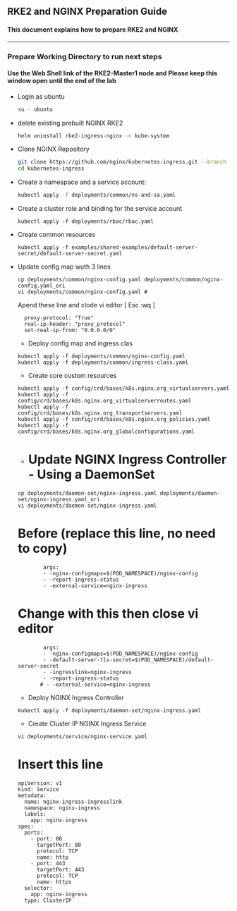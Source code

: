 ##  RKE2 and NGINX Preparation Guide

#### This document explains how to prepare RKE2 and NGINX 
---

### Prepare Working Directory to run next steps


#### Use the Web Shell link of the RKE2-Master1 node and Please keep this window open until the end of the lab


- Login as ubuntu
  ```bash
  su - ubuntu
  ```
- delete existing prebuilt NGINX RKE2
  ```bash
  helm uninstall rke2-ingress-nginx -n kube-system
  ```
  
- Clone NGINX Repository
  ```bash
  git clone https://github.com/nginx/kubernetes-ingress.git --branch v4.0.1
  cd kubernetes-ingress
  ```

- Create a namespace and a service account:
  ```bash
  kubectl apply -f deployments/common/ns-and-sa.yaml
  ```

- Create a cluster role and binding for the service account
  ```
  kubectl apply -f deployments/rbac/rbac.yaml
  ```

- Create common resources
  ```
  kubectl apply -f examples/shared-examples/default-server-secret/default-server-secret.yaml
  ```

- Update config map wuth 3 lines
  ```
  cp deployments/common/nginx-config.yaml deployments/common/nginx-config.yaml_ori
  vi deployments/common/nginx-config.yaml #
  ```
  Apend these line and clode vi editor [ Esc :wq ]
  ```
    proxy-protocol: "True"
    real-ip-header: "proxy_protocol"
    set-real-ip-from: "0.0.0.0/0"
  ```

  - Deploy config map and ingress clas
  ```
  kubectl apply -f deployments/common/nginx-config.yaml
  kubectl apply -f deployments/common/ingress-class.yaml
  ```

  - Create core custom resources
  ```
  kubectl apply -f config/crd/bases/k8s.nginx.org_virtualservers.yaml
  kubectl apply -f config/crd/bases/k8s.nginx.org_virtualserverroutes.yaml
  kubectl apply -f config/crd/bases/k8s.nginx.org_transportservers.yaml
  kubectl apply -f config/crd/bases/k8s.nginx.org_policies.yaml
  kubectl apply -f config/crd/bases/k8s.nginx.org_globalconfigurations.yaml
  ```

  - # Update  NGINX Ingress Controller - Using a DaemonSet
  ```
  cp deployments/daemon-set/nginx-ingress.yaml deployments/daemon-set/nginx-ingress.yaml_ori
  vi deployments/daemon-set/nginx-ingress.yaml 
  ```
  # Before (replace this line, no need to copy)
  ```
          args:
          - -nginx-configmaps=$(POD_NAMESPACE)/nginx-config
          - -report-ingress-status
          - -external-service=nginx-ingress
  ```
  # Change with this then close vi editor
  ```
          args:
          - -nginx-configmaps=$(POD_NAMESPACE)/nginx-config
          - -default-server-tls-secret=$(POD_NAMESPACE)/default-server-secret
          - -ingresslink=nginx-ingress
          - -report-ingress-status
         # - -external-service=nginx-ingress
  ```

  - Deploy NGINX Ingress Controller
  ```
  kubectl apply -f deployments/daemon-set/nginx-ingress.yaml
  ```

  - Create Cluster IP NGINX Ingress Service
  ```
  vi deployments/service/nginx-service.yaml
  ```
  # Insert this line
  ```
  apiVersion: v1
  kind: Service
  metadata:
    name: nginx-ingress-ingresslink
    namespace: nginx-ingress
    labels:
      app: nginx-ingress
  spec:
    ports:
      - port: 80
        targetPort: 80
        protocol: TCP
        name: http
      - port: 443
        targetPort: 443
        protocol: TCP
        name: https
    selector:
      app: nginx-ingress
    type: ClusterIP
  
